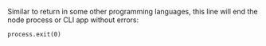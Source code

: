 Similar to return in some other programming languages, this line will end the node process or CLI app without errors:
```
process.exit(0)
```